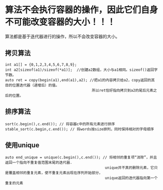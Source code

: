 # 算法不会执行容器的操作，因此它们自身不可能改变容器的大小！！！
算法都是基于迭代器进行的操作，所以不会改变容器的大小。

## 拷贝算法
```
int a1[] = {0,1,2,3,4,5,6,7,8,9};
int a2[sizeof(a1)/sizeof(*a1)];  //创建a2数组，大小与a1相同。sizeof()返回字节数。
auto ret = copy(begin(a1),end(a1),a2); //把a1的内容拷贝给a2，copy返回的其目的位置迭代器（递增后）的值。
                                        所以ret恰好指向拷贝到a2的尾后元素之后的位置。
```

## 排序算法
```
sort(c.begin(),c.end()); // 将容器c中的所有元素进行排序
stable_sort(c.begin,c.end()); // 将words按size排列，同时保持相对的字母顺序
```



## 使用unique
```
auto end_unique = unique(c.begin(),c.end()); // 将相邻的重复项“消除”，并且返回一个指向不重复值范围末尾的迭代器.
                                              unique并不真的删除元素，它只是覆盖相邻的重复元素，使不重复元素出现在序列开始部分，
                                              unique返回的迭代器指向第一个重复的元素
```
